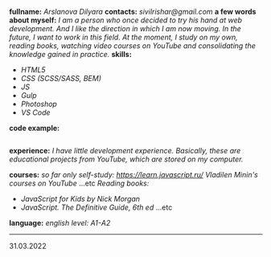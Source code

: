 
**fullname:** _Arslanova Dilyara_
**contacts:** _sivilrishar@gmail.com_
**a few words about myself:** _I am a person who once decided to try his hand at web development. And I like the direction in which I am now moving. In the future, I want to work in this field. At the moment, I study on my own, reading books, watching video courses on YouTube and consolidating the knowledge gained in practice._
**skills:** 
- _HTML5_
- _CSS (SCSS/SASS, BEM)_
- _JS_
- _Gulp_
- _Photoshop_
- _VS Code_

**code example:**
```

```
**experience:**
_I have little development experience. Basically, these are educational projects from YouTube, which are stored on my computer._

**courses:**
_so far only self-study:_
_https://learn.javascript.ru/_ 
_Vladilen Minin's courses on YouTube_
...etc
_Reading books:_
- _JavaScript for Kids by Nick Morgan_
- _JavaScript. The Definitive Guide, 6th ed_
...etc

**language:**
_english level: A1-А2_

***
31.03.2022